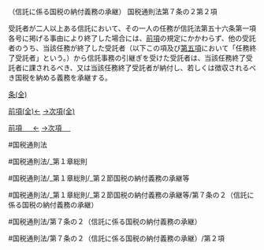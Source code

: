 （信託に係る国税の納付義務の承継）
国税通則法第７条の２第２項

受託者が二人以上ある信託において、その一人の任務が信託法第五十六条第一項各号に掲げる事由により終了した場合には、[前項](国税通則法＿＿＿＿＿第７条の２第１項)の規定にかかわらず、他の受託者のうち、当該任務が終了した受託者（以下この項及び[第五項](国税通則法＿＿＿＿＿第７条の２第５項)において「任務終了受託者」という。）から信託事務の引継ぎを受けた受託者は、当該任務終了受託者に課されるべき、又は当該任務終了受託者が納付し、若しくは徴収されるべき国税を納める義務を承継する。

[条(全)](国税通則法＿＿＿＿＿第７条の２_.md)

[前項(全)←](国税通則法＿＿＿＿＿第７条の２第１項_.md)    [→次項(全)](国税通則法＿＿＿＿＿第７条の２第３項_.md)

[前項 　 ←](国税通則法＿＿＿＿＿第７条の２第１項.md)    [→次項 　 ](国税通則法＿＿＿＿＿第７条の２第３項.md)



#国税通則法

#国税通則法/_第１章総則

#国税通則法/_第１章総則/_第２節国税の納付義務の承継等

#国税通則法/_第１章総則/_第２節国税の納付義務の承継等/第７条の２（信託に係る国税の納付義務の承継）

#国税通則法/第７条の２（信託に係る国税の納付義務の承継）

#国税通則法/第７条の２（信託に係る国税の納付義務の承継）/第２項

